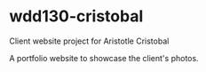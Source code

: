 # wdd130-cristobal
Client website project for Aristotle Cristobal

A portfolio website to showcase the client's photos.